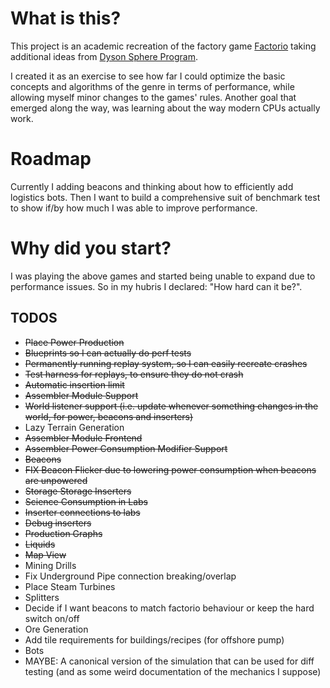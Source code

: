 # What is this?
This project is an academic recreation of the factory game [Factorio](https://www.factorio.com/) taking additional ideas from [Dyson Sphere Program](https://store.steampowered.com/app/1366540/Dyson_Sphere_Program/).

I created it as an exercise to see how far I could optimize the basic concepts and algorithms of the genre in terms of performance, while allowing myself  minor changes to the games' rules.
Another goal that emerged along the way, was learning about the way modern CPUs actually work.

# Roadmap
Currently I adding beacons and thinking about how to efficiently add logistics bots. Then I want to build a comprehensive suit of benchmark test to show if/by how much I was able to improve performance.

# Why did you start?
I was playing the above games and started being unable to expand due to performance issues. So in my hubris I declared: "How hard can it be?".

## TODOS
- ~~Place Power Production~~
- ~~Blueprints so I can actually do perf tests~~
- ~~Permanently running replay system, so I can easily recreate crashes~~
- ~~Test harness for replays, to ensure they do not crash~~
- ~~Automatic insertion limit~~
- ~~Assembler Module Support~~
- ~~World listener support (i.e. update whenever something changes in the world, for power, beacons and inserters)~~
- Lazy Terrain Generation
- ~~Assembler Module Frontend~~
- ~~Assembler Power Consumption Modifier Support~~
- ~~Beacons~~
- ~~FIX Beacon Flicker due to lowering power consumption when beacons are unpowered~~
- ~~Storage Storage Inserters~~
- ~~Science Consumption in Labs~~
- ~~Inserter connections to labs~~
- ~~Debug inserters~~
- ~~Production Graphs~~
- ~~Liquids~~
- ~~Map View~~
- Mining Drills
- Fix Underground Pipe connection breaking/overlap
- Place Steam Turbines
- Splitters
- Decide if I want beacons to match factorio behaviour or keep the hard switch on/off
- Ore Generation
- Add tile requirements for buildings/recipes (for offshore pump)
- Bots
- MAYBE: A canonical version of the simulation that can be used for diff testing (and as some weird documentation of the mechanics I suppose)